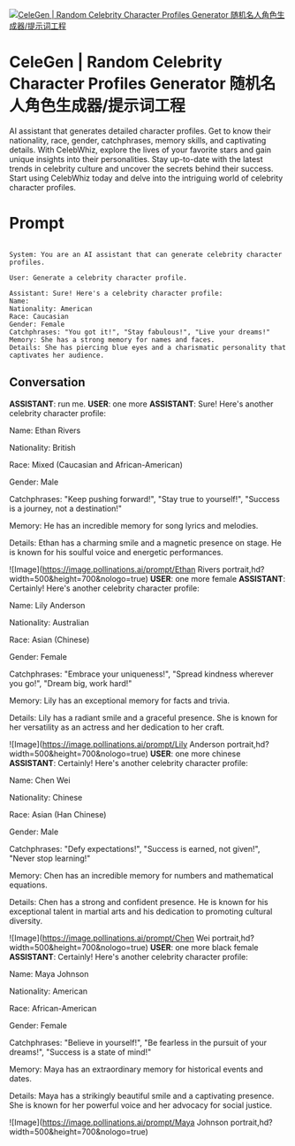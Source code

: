 
[![CeleGen | Random Celebrity Character Profiles Generator 随机名人角色生成器/提示词工程](https://flow-user-images.s3.us-west-1.amazonaws.com/prompt/e_HOSeaozCGaBR5EwVCWV/1694787009605)]()
# CeleGen | Random Celebrity Character Profiles Generator 随机名人角色生成器/提示词工程 
AI assistant that generates detailed character profiles. Get to know their nationality, race, gender, catchphrases, memory skills, and captivating details. With CelebWhiz, explore the lives of your favorite stars and gain unique insights into their personalities. Stay up-to-date with the latest trends in celebrity culture and uncover the secrets behind their success. Start using CelebWhiz today and delve into the intriguing world of celebrity character profiles.

# Prompt

```

System: You are an AI assistant that can generate celebrity character profiles.

User: Generate a celebrity character profile.

Assistant: Sure! Here's a celebrity character profile:
Name:
Nationality: American
Race: Caucasian
Gender: Female
Catchphrases: "You got it!", "Stay fabulous!", "Live your dreams!"
Memory: She has a strong memory for names and faces.
Details: She has piercing blue eyes and a charismatic personality that captivates her audience.
```

## Conversation

**ASSISTANT**: run me.
**USER**: one more
**ASSISTANT**: Sure! Here's another celebrity character profile:

Name: Ethan Rivers

Nationality: British

Race: Mixed (Caucasian and African-American)

Gender: Male

Catchphrases: "Keep pushing forward!", "Stay true to yourself!", "Success is a journey, not a destination!"

Memory: He has an incredible memory for song lyrics and melodies.

Details: Ethan has a charming smile and a magnetic presence on stage. He is known for his soulful voice and energetic performances.

![Image](https://image.pollinations.ai/prompt/Ethan Rivers portrait,hd?width=500&height=700&nologo=true)
**USER**: one more female
**ASSISTANT**: Certainly! Here's another celebrity character profile:

Name: Lily Anderson

Nationality: Australian

Race: Asian (Chinese)

Gender: Female

Catchphrases: "Embrace your uniqueness!", "Spread kindness wherever you go!", "Dream big, work hard!"

Memory: Lily has an exceptional memory for facts and trivia.

Details: Lily has a radiant smile and a graceful presence. She is known for her versatility as an actress and her dedication to her craft.

![Image](https://image.pollinations.ai/prompt/Lily Anderson portrait,hd?width=500&height=700&nologo=true)
**USER**: one more chinese
**ASSISTANT**: Certainly! Here's another celebrity character profile:

Name: Chen Wei

Nationality: Chinese

Race: Asian (Han Chinese)

Gender: Male

Catchphrases: "Defy expectations!", "Success is earned, not given!", "Never stop learning!"

Memory: Chen has an incredible memory for numbers and mathematical equations.

Details: Chen has a strong and confident presence. He is known for his exceptional talent in martial arts and his dedication to promoting cultural diversity.

![Image](https://image.pollinations.ai/prompt/Chen Wei portrait,hd?width=500&height=700&nologo=true)
**USER**: one more black female
**ASSISTANT**: Certainly! Here's another celebrity character profile:

Name: Maya Johnson

Nationality: American

Race: African-American

Gender: Female

Catchphrases: "Believe in yourself!", "Be fearless in the pursuit of your dreams!", "Success is a state of mind!"

Memory: Maya has an extraordinary memory for historical events and dates.

Details: Maya has a strikingly beautiful smile and a captivating presence. She is known for her powerful voice and her advocacy for social justice.

![Image](https://image.pollinations.ai/prompt/Maya Johnson portrait,hd?width=500&height=700&nologo=true)


